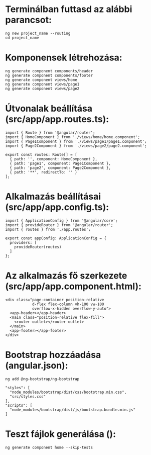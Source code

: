 # Terminálban futtasd az alábbi parancsot:
```
ng new project_name --routing
cd project_name
```

# Komponensek létrehozása:

```
ng generate component components/header
ng generate component components/footer
ng generate component views/home
ng generate component views/page1
ng generate component views/page2

```

# Útvonalak beállítása (src/app/app.routes.ts):
```
import { Route } from '@angular/router';
import { HomeComponent } from './views/home/home.component';
import { Page1Component } from './views/page1/page1.component';
import { Page2Component } from './views/page2/page2.component';

export const routes: Route[] = [
  { path: '', component: HomeComponent },
  { path: 'page1', component: Page1Component },
  { path: 'page2', component: Page2Component },
  { path: '**', redirectTo: '' }
];
```

# Alkalmazás beállításai (src/app/app.config.ts):
```
import { ApplicationConfig } from '@angular/core';
import { provideRouter } from '@angular/router';
import { routes } from './app.routes';

export const appConfig: ApplicationConfig = {
  providers: [
    provideRouter(routes)
  ]
};
```

# Az alkalmazás fő szerkezete (src/app/app.component.html):
```
<div class="page-container position-relative 
            d-flex flex-column vh-100 vw-100 
            overflow-x-hidden overflow-y-auto">
  <app-header></app-header>
  <main class="position-relative flex-fill">
    <router-outlet></router-outlet>
  </main>
  <app-footer></app-footer>
</div>
```

# Bootstrap hozzáadása (angular.json):
```
ng add @ng-bootstrap/ng-bootstrap

"styles": [
  "node_modules/bootstrap/dist/css/bootstrap.min.css",
  "src/styles.css"
],
"scripts": [
  "node_modules/bootstrap/dist/js/bootstrap.bundle.min.js"
]
```


# Teszt fájlok generálása ():
```
ng generate component home --skip-tests
```